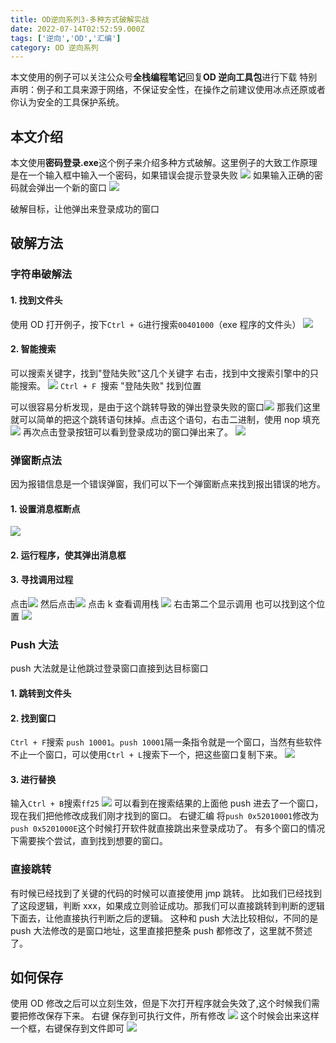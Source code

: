 ```yaml
---
title: OD逆向系列3-多种方式破解实战
date: 2022-07-14T02:52:59.000Z
tags: ['逆向','OD','汇编']
category: OD 逆向系列
---
```

  
本文使用的例子可以关注公众号**全栈编程笔记**回复**OD 逆向工具包**进行下载
特别声明：例子和工具来源于网络，不保证安全性，在操作之前建议使用冰点还原或者你认为安全的工具保护系统。

## 本文介绍

本文使用**密码登录.exe**这个例子来介绍多种方式破解。这里例子的大致工作原理是在一个输入框中输入一个密码，如果错误会提示登录失败
![](images/FkNiPjrIPxKXYnL-fcAuxUer52SH.png)
如果输入正确的密码就会弹出一个新的窗口
![](images/Flk6GatNX2LicbRgAYRjFA9X5B1y.png)

破解目标，让他弹出来登录成功的窗口

## 破解方法

### 字符串破解法

#### 1. 找到文件头

使用 OD 打开例子，按下`Ctrl + G`进行搜索`00401000`（exe 程序的文件头）
![](images/FqXqRNWPC99dgF9u8PS4qJSHE_-D.png)

#### 2. 智能搜索

可以搜索关键字，找到"登陆失败"这几个关键字
右击，找到中文搜索引擎中的只能搜索。
![](images/FsuijeQ1WJfPm_oY-s16CmkQrRgN.png)
`Ctrl + F `搜索 "登陆失败" 找到位置

可以很容易分析发现，是由于这个跳转导致的弹出登录失败的窗口![](images/FsHDUL5XAdSOSCGIaQRc2r3EuF12.png)
那我们这里就可以简单的把这个跳转语句抹掉。点击这个语句，右击二进制，使用 nop 填充
![](images/FtnBkmcElIh3an__GWwDdn-ZuQdx.png)
再次点击登录按钮可以看到登录成功的窗口弹出来了。
![](images/FgK16Tl9e0W--Kp5EmpO3MD8nxoC.png)

### 弹窗断点法

因为报错信息是一个错误弹窗，我们可以下一个弹窗断点来找到报出错误的地方。

#### 1. 设置消息框断点

![](images/FqfvhYwFVFwVf4XT0lHsGZPHuL5F.png)

#### 2. 运行程序，使其弹出消息框

#### 3. 寻找调用过程

点击![](images/FlC4g3jYlc_OuPTnuNDxGKhjJnJy.png)
然后点击![](images/Fj9W6Pa_flQw4CrmxQOj756Neocd.png)
点击 k 查看调用栈
![](images/FnSclC1ZMBwtzQsEr-S5iTtZJp3g.png)
右击第二个显示调用
也可以找到这个位置
![](images/FhLYYYtypjgmvH1MMyfQabDaHZ0i.png)

### Push 大法

push 大法就是让他跳过登录窗口直接到达目标窗口

#### 1. 跳转到文件头

#### 2. 找到窗口

`Ctrl + F`搜索 `push 10001`。`push 10001`隔一条指令就是一个窗口，当然有些软件不止一个窗口，可以使用`Ctrl + L`搜索下一个，把这些窗口复制下来。
![](images/Frg4lWgkGtOCfX0Wyq2naFQCio1n.png)

#### 3. 进行替换

输入`Ctrl + B`搜索`ff25`
![](images/FvBngI1lVr0rWZLAEua92U3TNxLT.png)
可以看到在搜索结果的上面他 push 进去了一个窗口，现在我们把他修改成我们刚才找到的窗口。
右键汇编 将`push 0x52010001`修改为 `push 0x5201000E`这个时候打开软件就直接跳出来登录成功了。
有多个窗口的情况下需要挨个尝试，直到找到想要的窗口。

### 直接跳转

有时候已经找到了关键的代码的时候可以直接使用 jmp 跳转。
比如我们已经找到了这段逻辑，判断 xxx，如果成立则验证成功。那我们可以直接跳转到判断的逻辑下面去，让他直接执行判断之后的逻辑。
这种和 push 大法比较相似，不同的是 push 大法修改的是窗口地址，这里直接把整条 push 都修改了，这里就不赘述了。

## 如何保存

使用 OD 修改之后可以立刻生效，但是下次打开程序就会失效了,这个时候我们需要把修改保存下来。
右键 保存到可执行文件，所有修改
![](images/FucEKvRAaFd_BJv0_2q_QYkt9Q7T.png)
这个时候会出来这样一个框，右键保存到文件即可
![](images/FvivEgOR_W_a4WCDCWln-QIoX8td.png)